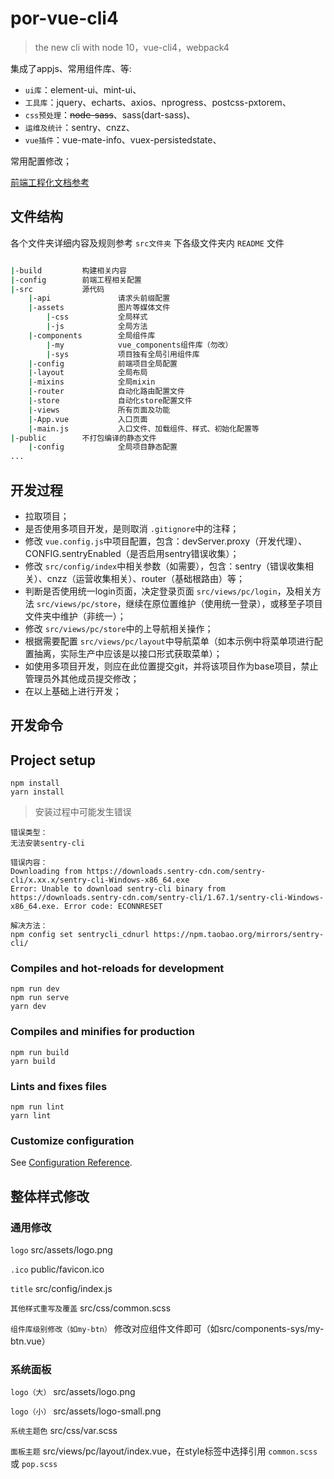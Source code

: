 # por-vue-cli4

> the new cli with node 10，vue-cli4，webpack4

集成了appjs、常用组件库、等:

* `ui库`：element-ui、mint-ui、
* `工具库`：jquery、echarts、axios、nprogress、postcss-pxtorem、
* `css预处理`：~~node-sass~~、sass(dart-sass)、
* `运维及统计`：sentry、cnzz、
* `vue插件`：vue-mate-info、vuex-persistedstate、

常用配置修改；

[前端工程化文档参考](https://beiding110.github.io/por-fee-doc/#/)

## 文件结构

各个文件夹详细内容及规则参考 `src文件夹` 下各级文件夹内 `README` 文件

```bash

|-build         构建相关内容
|-config        前端工程相关配置
|-src           源代码
    |-api               请求头前缀配置
    |-assets            图片等媒体文件
        |-css           全局样式
        |-js            全局方法
    |-components        全局组件库
        |-my            vue_components组件库（勿改）
        |-sys           项目独有全局引用组件库
    |-config            前端项目全局配置
    |-layout            全局布局
    |-mixins            全局mixin
    |-router            自动化路由配置文件
    |-store             自动化store配置文件
    |-views             所有页面及功能
    |-App.vue           入口页面
    |-main.js           入口文件、加载组件、样式、初始化配置等
|-public        不打包编译的静态文件
    |-config            全局项目静态配置
...

```

## 开发过程

* 拉取项目；
* 是否使用多项目开发，是则取消 `.gitignore`中的注释；
* 修改 `vue.config.js`中项目配置，包含：devServer.proxy（开发代理）、CONFIG.sentryEnabled（是否启用sentry错误收集）；
* 修改 `src/config/index`中相关参数（如需要），包含：sentry（错误收集相关）、cnzz（运营收集相关）、router（基础根路由）等；
* 判断是否使用统一login页面，决定登录页面 `src/views/pc/login`，及相关方法 `src/views/pc/store`，继续在原位置维护（使用统一登录），或移至子项目文件夹中维护（非统一）；
* 修改 `src/views/pc/store`中的上导航相关操作；
* 根据需要配置 `src/views/pc/layout`中导航菜单（如本示例中将菜单项进行配置抽离，实际生产中应该是以接口形式获取菜单）；
* 如使用多项目开发，则应在此位置提交git，并将该项目作为base项目，禁止管理员外其他成员提交修改；
* 在以上基础上进行开发；

## 开发命令

## Project setup

```
npm install
yarn install
```

> 安装过程中可能发生错误

```
错误类型：
无法安装sentry-cli

错误内容：
Downloading from https://downloads.sentry-cdn.com/sentry-cli/x.xx.x/sentry-cli-Windows-x86_64.exe 
Error: Unable to download sentry-cli binary from https://downloads.sentry-cdn.com/sentry-cli/1.67.1/sentry-cli-Windows-x86_64.exe. Error code: ECONNRESET

解决方法：
npm config set sentrycli_cdnurl https://npm.taobao.org/mirrors/sentry-cli/
```

### Compiles and hot-reloads for development

```
npm run dev
npm run serve
yarn dev
```

### Compiles and minifies for production

```
npm run build
yarn build
```

### Lints and fixes files

```
npm run lint
yarn lint
```

### Customize configuration

See [Configuration Reference](https://cli.vuejs.org/config/).

## 整体样式修改

### 通用修改

`logo` src/assets/logo.png

`.ico` public/favicon.ico

`title` src/config/index.js

`其他样式重写及覆盖` src/css/common.scss

`组件库级别修改（如my-btn）` 修改对应组件文件即可（如src/components-sys/my-btn.vue）

### 系统面板

`logo（大）` src/assets/logo.png

`logo（小）` src/assets/logo-small.png

`系统主题色` src/css/var.scss

`面板主题` src/views/pc/layout/index.vue，在style标签中选择引用 `common.scss`或 `pop.scss`

